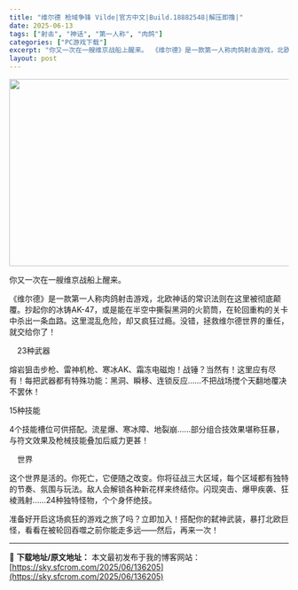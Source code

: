 ```yaml
---
title: "维尔德 枪域争锋 Vilde|官方中文|Build.18882548|解压即撸|"
date: 2025-06-13
tags: ["射击", "神话", "第一人称", "肉鸽"]
categories: ["PC游戏下载"]
excerpt: "你又一次在一艘维京战船上醒来。 《维尔德》是一款第一人称肉鸽射击游戏，北欧神话的常识法则在这里被彻底颠覆。抄起你的冰铸AK-47，或是能在半空中撕裂黑洞的火箭筒，在轮回重构的关卡中杀出一条血路。这里混乱危险，却又疯狂过瘾。没错，拯救维尔德世界的重任，就交给你了！ ⠀ 23种武器 熔岩狙击步枪、雷神机&hellip;"
layout: post
---
```


<img class="aligncenter size-full wp-image-136206" src="https://sky.sfcrom.com/wp-content/uploads/2025/06/2025061307161627.webp" alt="" width="600" height="338" />

你又一次在一艘维京战船上醒来。

《维尔德》是一款第一人称肉鸽射击游戏，北欧神话的常识法则在这里被彻底颠覆。抄起你的冰铸AK-47，或是能在半空中撕裂黑洞的火箭筒，在轮回重构的关卡中杀出一条血路。这里混乱危险，却又疯狂过瘾。没错，拯救维尔德世界的重任，就交给你了！

⠀
23种武器

熔岩狙击步枪、雷神机枪、寒冰AK、霜冻电磁炮！战锤？当然有！这里应有尽有！每把武器都有特殊功能：黑洞、瞬移、连锁反应……不把战场搅个天翻地覆决不罢休！

15种技能

4个技能槽位可供搭配。流星爆、寒冰障、地裂崩……部分组合技效果堪称狂暴，与符文效果及枪械技能叠加后威力更甚！

⠀
世界

这个世界是活的。你死亡，它便随之改变。你将征战三大区域，每个区域都有独特的节奏、氛围与玩法。敌人会解锁各种新花样来终结你。闪现突击、爆甲疾袭、狂棱溅射……24种独特怪物，个个身怀绝技。

准备好开启这场疯狂的游戏之旅了吗？立即加入！搭配你的弑神武装，暴打北欧巨怪，看看在被轮回吞噬之前你能走多远——然后，再来一次！

---
📖 **下载地址/原文地址：** 本文最初发布于我的博客网站：[https://sky.sfcrom.com/2025/06/136205](https://sky.sfcrom.com/2025/06/136205)
